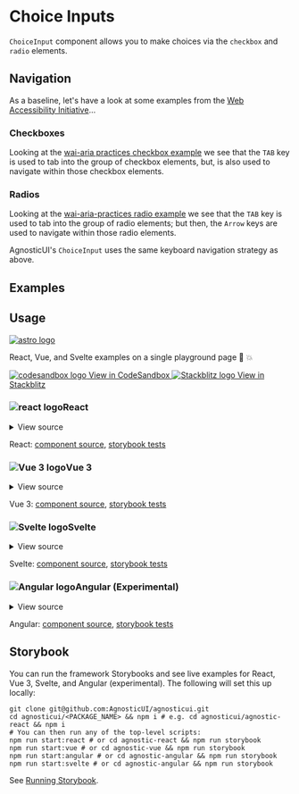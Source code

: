 # Choice Inputs

`ChoiceInput` component allows you to make choices via the `checkbox` and `radio` elements.

<div class="mbs24"></div>

## Navigation

As a baseline, let's have a look at some examples from the [Web Accessibility Initiative](https://www.w3.org/WAI/)…

### Checkboxes

Looking at the [wai-aria practices checkbox example](https://www.w3.org/WAI/tutorials/forms/grouping/#checkboxes) we see that the `TAB` key is used to tab into the group of checkbox elements, but, is also used to navigate <span class="quoted">within</span> those checkbox elements.

### Radios

Looking at the [wai-aria-practices radio example](https://www.w3.org/WAI/tutorials/forms/grouping/#radio-buttons) we see that the `TAB` key is used to tab into the group of radio elements; but then, the `Arrow` keys are used to navigate <span class="quoted">within</span> those radio elements.

<div class="mbs24"></div>

AgnosticUI's `ChoiceInput` uses the same keyboard navigation strategy as above.

## Examples

<div class="mbe24"></div>

<ChoiceInputExamples />

<script setup>
import ChoiceInputExamples from '../../components/ChoiceInputExamples.vue'
import { Alert } from "agnostic-vue";
</script>

<div class="mbe32"></div>

## Usage

<div class="flex mbs40 mbe24">
  <a href="https://astro.build/" class="flex-shrink-0" target="_blank"><img style="width: var(--fluid-80)" src="/images/astro-logo-light.svg" alt="astro logo"></a>
  <p class="mis16">React, Vue, and Svelte examples on a single playground page 🚀 💥</p>
</div>
<div class="playgrounds flex mbe32">
  <a class="btn btn-rounded" style="background-color: var(--agnostic-dark); color: var(--agnostic-light)" href="https://codesandbox.io/s/github/AgnosticUI/agnosticui/tree/master/playgrounds/Choices?file=/README.md" target="_blank">
    <img src="/images/codesandbox.svg" alt="codesandbox logo" class="mie8"> View in CodeSandbox
  </a>
  <a class="btn btn-rounded" style="background-color: var(--agnostic-primary); color: var(--agnostic-light)" href="https://stackblitz.com/github/AgnosticUI/agnosticui/tree/master/playgrounds/Choices?file=/README.md" target="_blank">
    <img src="/images/stackblitz.svg" alt="Stackblitz logo" class="mie4"> View in Stackblitz
  </a>
</div>

<div class="flex">
  <h3 id="react" tabindex="-1">
    <img src="/images/React-icon.svg" alt="react logo">React
  </h3>
</div>

<details class="disclose disclose-bordered">
<summary class="disclose-title">View source</summary>

```jsx
import "agnostic-react/dist/common.min.css";
import "agnostic-react/dist/esm/index.css";
import { ChoiceInput } from "agnostic-react";

const opts = [
  {
    value: "daily",
    label: "Daily",
  },
  {
    value: "weekly",
    label: "Weekly",
  },
  {
    value: "monthly",
    label: "Monthly",
  },
];
const optionNames = ['frequency', 'schedule', 'howoften', 'when', 'letmeknow', 'whenz', 'often', 'freq', 'frekuency', 'whattimes']
const options = []
for (let i = 0; i < optionNames.length; i += 1) {
  const optionName = optionNames[i];
  const optionsWithNames = []
  opts.forEach(o => {
    const copy = Object.assign({}, o, { name: optionName })
    optionsWithNames.push(copy);
  })
  options.push(optionsWithNames);
}
const disabledOptions = ['weekly', 'monthly'];

export const YourComponent = () => (

  const handleChange = checkedItems => console.log(checkedItems)

  <section>
    <ChoiceInput
      id="1"
      type="checkbox"
      options={options[0]}
      legendLabel="Checkbox legend"
      onChange={ handleChange }
    />
    <ChoiceInput
      id="2"
      isDisabled
      type="checkbox"
      options={options[1]}
      legendLabel="Checkbox disabled"
      onChange={ handleChange }
    />
    <ChoiceInput
      id="3"
      disabledOptions={disabledOptions}
      type="checkbox"
      options={options[2]}
      legendLabel="Checkbox specific options disabled"
      onChange={ handleChange }
    />
    <ChoiceInput
      id="4"
      type="checkbox"
      isFieldset={false}
      options={options[3]}
      legendLabel="Checkbox fieldset hidden"
      onChange={ handleChange }
    />
    <ChoiceInput
      id="5"
      type="checkbox"
      isInline
      options={options[4]}
      legendLabel="Checkbox inline"
      onChange={ handleChange }
    />
    <ChoiceInput
      id="6"
      type="checkbox"
      isInline
      size="small"
      options={options[5]}
      legendLabel="Checkbox small"
      onChange={ handleChange }
    />
    <ChoiceInput
      id="7"
      type="checkbox"
      isInline
      size="large"
      options={options[6]}
      legendLabel="Checkbox large"
      onChange={ handleChange }
    />
    <ChoiceInput
      id="8"
      type="checkbox"
      isInline
      size="large"
      checkedOptions={["daily", "weekly"]}
      options={options[7]}
      legendLabel="Checkbox prechecked options"
      onChange={ handleChange }
    />
    <ChoiceInput
      id="10"
      type="radio"
      options={options[8]}
      legendLabel="Radio legend"
      onChange={ handleChange }
    />
    <ChoiceInput
      id="11"
      isDisabled
      type="radio"
      options={options[9]}
      legendLabel="Radio disabled"
      onChange={ handleChange }
    />
    <ChoiceInput
      id="12"
      disabledOptions={['two']}
      type="radio"
      options={[
        {
          name: 'numbers',
          value: 'one',
          label: 'one',
        },
        {
          name: 'numbers',
          value: 'two',
          label: 'two',
        },
        {
          name: 'numbers',
          value: 'three',
          label: 'three',
        },
      ]}
      legendLabel="Radio specific options disabled"
      onChange={ handleChange }
    />
    <ChoiceInput
      id="14"
      type="radio"
      isInline
      size="small"
      options={[
        {
          name: 'shape',
          value: 'square',
          label: 'Square',
        },
        {
          name: 'shape',
          value: 'circle',
          label: 'Circle',
        },
      ]}
      legendLabel="Radio small"
      onChange={ handleChange }
    />
    <ChoiceInput
      id="15"
      type="radio"
      isInline
      size="large"
      options={[
        {
          name: 'bands',
          value: 'bonjovi',
          label: 'Bon Jovi',
        },
        {
          name: 'bands',
          value: 'stones',
          label: 'Rolling Stones',
        },
        {
          name: 'bands',
          value: 'isleybros',
          label: 'Isley Brothers',
        },
      ]}
      legendLabel="Radio large"
      onChange={ handleChange }
    />
  </section>
);
```
</details>

React: [component source](https://github.com/AgnosticUI/agnosticui/blob/master/agnostic-react/src/ChoiceInput.tsx), [storybook tests](https://github.com/AgnosticUI/agnosticui/blob/master/agnostic-react/src/stories/ChoiceInput.stories.tsx)

<div class="mbe32"></div>

<div class="flex">
  <h3 id="vue-3" tabindex="-1">
    <img src="/images/Vue-icon.svg" alt="Vue 3 logo">Vue 3
  </h3>
</div>

<details class="disclose disclose-bordered">
<summary class="disclose-title">View source</summary>

```vue
<script>
// Import AgnosticUI global common & component CSS
import "agnostic-vue/dist/common.min.css";
import "agnostic-vue/dist/index.css";
import { ChoiceInput } from "agnostic-vue";

export default {
  name: "MyApp",
  components: {
    ChoiceInput,
  },
};
</script>
<template>
  <section>
    <ChoiceInput
      id="r1"
      type="radio"
      legend-label="Radio"
      :options="[
        { name: 'solo', value: 'stevie', label: 'Stevie Wonder' },
        { name: 'solo', value: 'whitney', label: 'Whitney Houston' },
        { name: 'solo', value: 'charlie', label: 'Charlie Wilson' },
      ]"
    />
    <ChoiceInput
      id="c1"
      type="checkbox"
      :options="[
        { name: 'bands', value: 'bonjovi', label: 'Bon Jovi' },
        { name: 'bands', value: 'stones', label: 'Rolling Stones' },
        { name: 'bands', value: 'isleybros', label: 'Isley Brothers' },
      ]"
      legend-label="Large"
      size="large"
      is-inline
    />
    <ChoiceInput
      id="c2"
      type="checkbox"
      legend-label="Checkbox with disabled options"
      :disabledOptions="['stones', 'isleybros']"
      ,
      :options="[
        { name: 'bands', value: 'bonjovi', label: 'Bon Jovi'},
        { name: 'bands', value: 'stones', label: 'Rolling Stones' },
        { name: 'bands', value: 'isleybros', label: 'Isley Brothers' }
        { name: 'bands', value: 'parliament', label: 'Parliament-Funkadelic' }
      ]"
    />
  </section>
</template>
```
</details>

Vue 3: [component source](https://github.com/AgnosticUI/agnosticui/blob/master/agnostic-vue/src/components/ChoiceInput.vue), [storybook tests](https://github.com/AgnosticUI/agnosticui/blob/master/agnostic-vue/src/stories/ChoiceInput.stories.js)

<div class="mbe24"></div>

<div class="flex">
  <h3 id="svelte" tabindex="-1">
    <img src="/images/Svelte-icon.svg" alt="Svelte logo">Svelte
  </h3>
</div>

<details class="disclose disclose-bordered">
<summary class="disclose-title">View source</summary>

```html
<script>
  import "agnostic-svelte/css/common.min.css";
  import { ChoiceInput } from "agnostic-svelte";
  let disabledOptions = ["monthly", "weekly"];
  const opts = [
		{
			value: "daily",
			label: "Daily",
		},
		{
			value: "weekly",
			label: "Weekly",
		},
		{
			value: "monthly",
			label: "Monthly",
		},
	];
  const optionNames = ['frequency', 'schedule', 'howoften']
  const options = []
  for (let i = 0; i < optionNames.length; i += 1) {
    const optionName = optionNames[i];
    const optionsWithNames = []
    opts.forEach(o => {
      const copy = Object.assign({}, o, { name: optionName })
      optionsWithNames.push(copy);
    })
    options.push(optionsWithNames);
  }
</script>
<section>
  <ChoiceInput type="checkbox" isInline options={options[0]} />
  <ChoiceInput type="checkbox" options={options[1]}
    disabledOptions=["daily"] legendLabel="Checkbox with specific options disabled" />
  <ChoiceInput type="radio" isInline options={options[2]} />
  <ChoiceInput type="radio" size="large" legendLabel="Radio large"
    options={options[3]} checkedOptions=["weekly"] disabledOptions=["daily", "monthly"] />
</section>
```
</details>

Svelte: [component source](https://github.com/AgnosticUI/agnosticui/blob/master/agnostic-svelte/src/lib/components/ChoiceInput/ChoiceInput.svelte), [storybook tests](https://github.com/AgnosticUI/agnosticui/blob/master/agnostic-svelte/src/lib/components/ChoiceInput/ChoiceInput.stories.js)

<div class="mbe24"></div>

<div class="flex">
  <h3 id="angular" tabindex="-1">
    <img src="/images/Angular-icon.svg" alt="Angular logo">Angular (Experimental)
  </h3>
</div>

<details class="disclose disclose-bordered">
<summary class="disclose-title">View source</summary>

In your Angular configuration (likely `angular.json`) ensure you're including
the common AgnosticUI styles:

<div class="mbe16"></div>

` "styles": ["agnostic-angular/common.min.css"],`

<div class="mbe24"></div>

Add AgnosticUI's `AgModule` module:

```js{3,9}
import { NgModule } from '@angular/core';
import { BrowserModule } from '@angular/platform-browser';
import { AgModule } from 'agnostic-angular';

import { AppComponent } from './app.component';

@NgModule({
  declarations: [AppComponent],
  imports: [BrowserModule, AgModule],
  providers: [],
  bootstrap: [AppComponent],
})
export class AppModule {}
```

Now you can use in your components:

```js
import { Component } from '@angular/core';

@Component({
  selector: 'your-component',
  template: `<section>
    <ag-choice-input
      type="checkbox"
      [options]="testOptions"
      legendLabel="Legend"
      (selected)="handleChange"
    ></ag-choice-input>
    <ag-choice-input
      type="checkbox"
      [isDisabled]="true"
      [options]="testOptions"
      legendLabel="Disabled"
      (selected)="handleChange"
    ></ag-choice-input>
    <ag-choice-input
      type="checkbox"
      [options]="testOptions"
      [disabledOptions]="disabledOptions"
      legendLabel="Specific options disabled"
      (selected)="handleChange"
    ></ag-choice-input>
    <ag-choice-input
      type="checkbox"
      [options]="testOptions"
      [disabledOptions]="disabledOptions"
      [isFieldset]="false"
      legendLabel="Fieldset hidden"
      (selected)="handleChange"
    ></ag-choice-input>
    <ag-choice-input
      type="checkbox"
      [options]="testOptions"
      [isInline]="true"
      legendLabel="Inline"
      (selected)="handleChange"
    ></ag-choice-input>
    <ag-choice-input
      type="checkbox"
      [options]="testOptions"
      [isInline]="true"
      size="small"
      legendLabel="Small"
      (selected)="handleChange"
    ></ag-choice-input>
    <ag-choice-input
      type="checkbox"
      [options]="testOptions"
      [isInline]="true"
      size="large"
      legendLabel="Large"
      (selected)="handleChange"
    ></ag-choice-input>
    <ag-choice-input
      type="checkbox"
      [options]="testOptions"
      checkedOptions="['daily', 'weekly']"
      [isInline]="true"
      size="large"
      legendLabel="Prechecked options"
      (selected)="handleChange"
    ></ag-choice-input>
    <ag-choice-input
      [options]="testOptions"
      [isSkinned]="false"
      [isInline]="true"
      legendLabel="Checkbox unskinned (fieldset and legend unstyled)"
      (selected)="handleChange"
    ></ag-choice-input>
    <h1 style="margin: 1rem 0;">Radios</h1>
    <ag-choice-input
      type="radio"
      [options]="testOptions"
      legendLabel="Radio legend"
      (selected)="handleChange"
    ></ag-choice-input>
    <ag-choice-input
      type="radio"
      [options]="testOptions"
      [isDisabled]="true"
      legendLabel="Disabled"
      (selected)="handleChange"
    ></ag-choice-input>
    <ag-choice-input
      type="radio"
      [options]="[{ name: 'numbers', value: 'one', label: 'one'}, { name: 'numbers', value: 'two', label: 'two' }, { name: 'numbers', value: 'three', label: 'three' }]"
      [disabledOptions]="['two']"
      legendLabel="Specific options disabled"
      (selected)="handleChange"
    ></ag-choice-input>
    <ag-choice-input
      type="radio"
      [options]="[{ name: 'es', value: 'uno', label: 'uno'}, { name: 'es', value: 'dos', label: 'dos' }, { name: 'es', value: 'tres', label: 'tres' }]"
      legendLabel="Fieldset hidden"
      [isFieldset]="false"
      (selected)="handleChange"
    ></ag-choice-input>
    <ag-choice-input
      type="radio"
      [options]="[{ name: 'colors', value: 'blue', label: 'Blue'}, { name: 'colors', value: 'red', label: 'Red' }, { name: 'colors', value: 'silver', label: 'Silver' }]"
      legendLabel="Inline"
      [isInline]="true"
      (selected)="handleChange"
    ></ag-choice-input>
    <ag-choice-input
      type="radio"
      [options]="[{ name: 'bands', value: 'bonjovi', label: 'Bon Jovi'}, { name: 'bands', value: 'stones', label: 'Rolling Stones' }, { name: 'bands', value: 'isleybros', label: 'Isley Brothers' }]"
      legendLabel="Large"
      size="large"
      [isInline]="true"
      (selected)="handleChange"
    ></ag-choice-input>
    <ag-choice-input
      type="radio"
      [options]="[{ name: 'solo', value: 'stevie', label: 'Stevie Wonder'}, { name: 'solo', value: 'whitney', label: 'Whitney Houston' }, { name: 'solo', value: 'charlie', label: 'Charlie Wilson' }]"
      [checkedOptions]="['charlie']"
      legendLabel="Prechecked option"
      size="large"
      [isInline]="true"
      (selected)="handleChange"
    ></ag-choice-input>
  </section>`
})
export class YourComponent {
  private disabledOptions: string[] = ['weekly', 'monthly'];
  private testOptions: string[] = [
    {
      name: 'frequency',
      value: 'daily',
      label: 'Daily',
    },
    {
      name: 'frequency',
      value: 'weekly',
      label: 'Weekly',
    },
    {
      name: 'frequency',
      value: 'monthly',
      label: 'Monthly',
    },
  ];
  handleChange(changedItems: string[]) {}
}
```
</details>

Angular: [component source](https://github.com/AgnosticUI/agnosticui/blob/master/agnostic-angular/libs/ag/src/lib/choice-input.component.ts), [storybook tests](https://github.com/AgnosticUI/agnosticui/blob/master/agnostic-angular/libs/ag/src/lib/choice-input.component.stories.ts)

<div class="mbe32"></div>

## Storybook

You can run the framework Storybooks and see live examples for React, Vue 3, Svelte, and Angular (experimental). The following will set this up locally:

```shell
git clone git@github.com:AgnosticUI/agnosticui.git
cd agnosticui/<PACKAGE_NAME> && npm i # e.g. cd agnosticui/agnostic-react && npm i
# You can then run any of the top-level scripts:
npm run start:react # or cd agnostic-react && npm run storybook
npm run start:vue # or cd agnostic-vue && npm run storybook
npm run start:angular # or cd agnostic-angular && npm run storybook
npm run start:svelte # or cd agnostic-angular && npm run storybook
```

See [Running Storybook](https://github.com/AgnosticUI/agnosticui/blob/master/CONTRIBUTING.md#usage).

